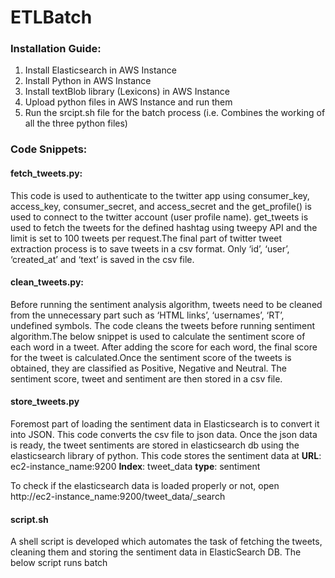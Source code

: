 # ETLBatch

### Installation Guide:
1. Install Elasticsearch in AWS Instance
2. Install Python in AWS Instance
3. Install textBlob library (Lexicons) in AWS Instance
4. Upload python files in AWS Instance and run them
5. Run the srcipt.sh file for the batch process (i.e. Combines the working of all the three python files) 

### Code Snippets: 
#### fetch_tweets.py:
This code is used to authenticate to the twitter app using consumer_key, access_key, consumer_secret, and access_secret and the get_profile() is used to connect to the twitter account (user profile name). get_tweets is used to fetch the tweets for the defined hashtag using tweepy API and the limit is set to 100 tweets per request.The final part of twitter tweet extraction process is to save tweets in a csv format. Only ‘id’, ‘user’, ‘created_at’ and ‘text’ is saved in the csv file. 

#### clean_tweets.py:
Before running the sentiment analysis algorithm, tweets need to be cleaned from the unnecessary part such as ‘HTML links’, ‘usernames’, ‘RT’, undefined symbols. The code cleans the tweets before running sentiment algorithm.The below snippet is used to calculate the sentiment score of each word in a tweet. After adding the score for each word, the final score for the tweet is calculated.Once the sentiment score of the tweets is obtained, they are classified as Positive, Negative and Neutral. The sentiment score, tweet and sentiment are then stored in a csv file.

#### store_tweets.py
Foremost part of loading the sentiment data in Elasticsearch is to convert it into JSON. This code converts the csv file to json data. Once the json data is ready, the tweet sentiments are stored in elasticsearch db using the elasticsearch library of python. 
This code stores the sentiment data at
**URL**: ec2-instance_name:9200
**Index**: tweet_data
**type**: sentiment

To check if the elasticsearch data is loaded properly or not, open
http://ec2-instance_name:9200/tweet_data/_search

#### script.sh
A shell script is developed which automates the task of fetching the tweets, cleaning them and storing the sentiment data in ElasticSearch DB. The below script runs batch
